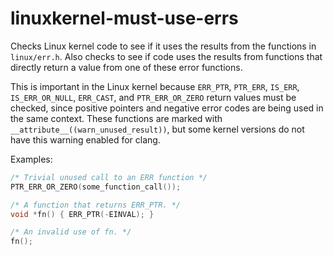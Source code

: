 # linuxkernel-must-use-errs

Checks Linux kernel code to see if it uses the results from the
functions in `linux/err.h`. Also checks to see if code uses the results
from functions that directly return a value from one of these error
functions.

This is important in the Linux kernel because `ERR_PTR`, `PTR_ERR`,
`IS_ERR`, `IS_ERR_OR_NULL`, `ERR_CAST`, and `PTR_ERR_OR_ZERO` return
values must be checked, since positive pointers and negative error codes
are being used in the same context. These functions are marked with
`__attribute__((warn_unused_result))`, but some kernel versions do not
have this warning enabled for clang.

Examples:

``` c
/* Trivial unused call to an ERR function */
PTR_ERR_OR_ZERO(some_function_call());

/* A function that returns ERR_PTR. */
void *fn() { ERR_PTR(-EINVAL); }

/* An invalid use of fn. */
fn();
```
